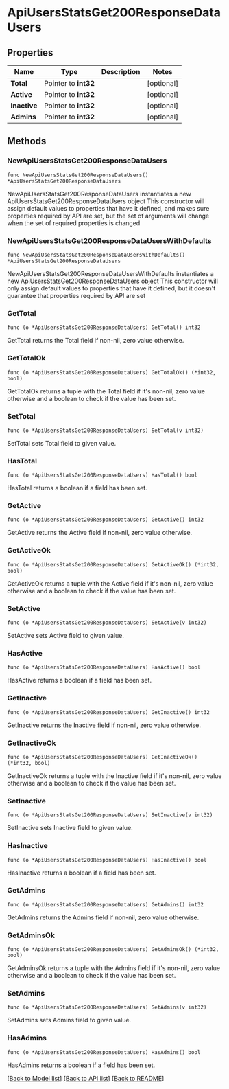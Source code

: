 # ApiUsersStatsGet200ResponseDataUsers

## Properties

Name | Type | Description | Notes
------------ | ------------- | ------------- | -------------
**Total** | Pointer to **int32** |  | [optional] 
**Active** | Pointer to **int32** |  | [optional] 
**Inactive** | Pointer to **int32** |  | [optional] 
**Admins** | Pointer to **int32** |  | [optional] 

## Methods

### NewApiUsersStatsGet200ResponseDataUsers

`func NewApiUsersStatsGet200ResponseDataUsers() *ApiUsersStatsGet200ResponseDataUsers`

NewApiUsersStatsGet200ResponseDataUsers instantiates a new ApiUsersStatsGet200ResponseDataUsers object
This constructor will assign default values to properties that have it defined,
and makes sure properties required by API are set, but the set of arguments
will change when the set of required properties is changed

### NewApiUsersStatsGet200ResponseDataUsersWithDefaults

`func NewApiUsersStatsGet200ResponseDataUsersWithDefaults() *ApiUsersStatsGet200ResponseDataUsers`

NewApiUsersStatsGet200ResponseDataUsersWithDefaults instantiates a new ApiUsersStatsGet200ResponseDataUsers object
This constructor will only assign default values to properties that have it defined,
but it doesn't guarantee that properties required by API are set

### GetTotal

`func (o *ApiUsersStatsGet200ResponseDataUsers) GetTotal() int32`

GetTotal returns the Total field if non-nil, zero value otherwise.

### GetTotalOk

`func (o *ApiUsersStatsGet200ResponseDataUsers) GetTotalOk() (*int32, bool)`

GetTotalOk returns a tuple with the Total field if it's non-nil, zero value otherwise
and a boolean to check if the value has been set.

### SetTotal

`func (o *ApiUsersStatsGet200ResponseDataUsers) SetTotal(v int32)`

SetTotal sets Total field to given value.

### HasTotal

`func (o *ApiUsersStatsGet200ResponseDataUsers) HasTotal() bool`

HasTotal returns a boolean if a field has been set.

### GetActive

`func (o *ApiUsersStatsGet200ResponseDataUsers) GetActive() int32`

GetActive returns the Active field if non-nil, zero value otherwise.

### GetActiveOk

`func (o *ApiUsersStatsGet200ResponseDataUsers) GetActiveOk() (*int32, bool)`

GetActiveOk returns a tuple with the Active field if it's non-nil, zero value otherwise
and a boolean to check if the value has been set.

### SetActive

`func (o *ApiUsersStatsGet200ResponseDataUsers) SetActive(v int32)`

SetActive sets Active field to given value.

### HasActive

`func (o *ApiUsersStatsGet200ResponseDataUsers) HasActive() bool`

HasActive returns a boolean if a field has been set.

### GetInactive

`func (o *ApiUsersStatsGet200ResponseDataUsers) GetInactive() int32`

GetInactive returns the Inactive field if non-nil, zero value otherwise.

### GetInactiveOk

`func (o *ApiUsersStatsGet200ResponseDataUsers) GetInactiveOk() (*int32, bool)`

GetInactiveOk returns a tuple with the Inactive field if it's non-nil, zero value otherwise
and a boolean to check if the value has been set.

### SetInactive

`func (o *ApiUsersStatsGet200ResponseDataUsers) SetInactive(v int32)`

SetInactive sets Inactive field to given value.

### HasInactive

`func (o *ApiUsersStatsGet200ResponseDataUsers) HasInactive() bool`

HasInactive returns a boolean if a field has been set.

### GetAdmins

`func (o *ApiUsersStatsGet200ResponseDataUsers) GetAdmins() int32`

GetAdmins returns the Admins field if non-nil, zero value otherwise.

### GetAdminsOk

`func (o *ApiUsersStatsGet200ResponseDataUsers) GetAdminsOk() (*int32, bool)`

GetAdminsOk returns a tuple with the Admins field if it's non-nil, zero value otherwise
and a boolean to check if the value has been set.

### SetAdmins

`func (o *ApiUsersStatsGet200ResponseDataUsers) SetAdmins(v int32)`

SetAdmins sets Admins field to given value.

### HasAdmins

`func (o *ApiUsersStatsGet200ResponseDataUsers) HasAdmins() bool`

HasAdmins returns a boolean if a field has been set.


[[Back to Model list]](../README.md#documentation-for-models) [[Back to API list]](../README.md#documentation-for-api-endpoints) [[Back to README]](../README.md)


